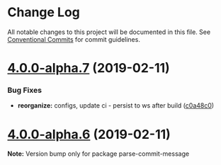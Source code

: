 # Change Log

All notable changes to this project will be documented in this file.
See [Conventional Commits](https://conventionalcommits.org) for commit guidelines.

# [4.0.0-alpha.7](https://github.com/tunnckoCore/hq/compare/parse-commit-message@4.0.0-alpha.6...parse-commit-message@4.0.0-alpha.7) (2019-02-11)


### Bug Fixes

* **reorganize:** configs, update ci - persist to ws after build ([c0a48c0](https://github.com/tunnckoCore/hq/commit/c0a48c0))





# [4.0.0-alpha.6](https://github.com/tunnckoCore/hq/compare/parse-commit-message@4.0.0-alpha.5...parse-commit-message@4.0.0-alpha.6) (2019-02-11)

**Note:** Version bump only for package parse-commit-message
